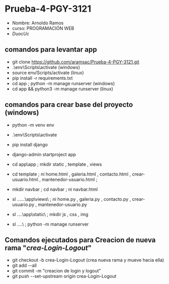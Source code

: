 # Prueba-4-PGY-3121
- Nombre: Arnoldo Ramos
- curso: PROGRAMACIÓN WEB
- *DuocUc*

## comandos para levantar app
- git clone https://github.com/aramsac/Prueba-4-PGY-3121.git
- .\env\Scripts\activate (windows)
- source env/Scripts/activate (linux)
- pip install -r requirements.txt
- cd app ; python -m manage runserver (windows)
- cd app && python3 -m manage runserver (linux)

## comandos para crear base del proyecto (windows)
- python -m venv env
- .\env\Scripts\activate
- pip install django
- django-admin startproject app
- cd app\app ; mkdir static , template , views
- cd template ; ni home.html , galeria.html , contacto.html , crear-usuario.html , mantenedor-usuario.html ;
- mkdir navbar ; cd navbar ; ni navbar.html
- sl ..\..\..\app\views\ ; ni home.py , galeria.py , contacto.py , crear-usuario.py , mantenedor-usuario.py
- sl ..\..\app\static\ ; mkdir js , css , img

- sl ..\..\ ; python -m manage runserver

## Comandos ejecutados para Creacion de nueva rama   "*crea-Login-Logout*"
- git checkout -b crea-Login-Logout (crea nueva rama y mueve hacia ella)
- git add --all
- git commit -m "creacion de login y logout"
- git push --set-upstream origin crea-Login-Logout
